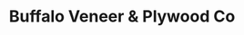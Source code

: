 ---
title: "Buffalo Veneer & Plywood Co"
url: /buffalo/buffalo-veneer-und-plywood-co/
shop: Holz
---